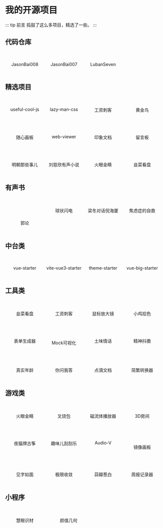 # 我的开源项目

::: tip 前言
捣鼓了这么多项目，精选了一些。
:::

## 代码仓库

<div class="row" style="justify-content: flex-start">
  <a class="itemWrap" target="_blank" href="https://github.com/JasonBai008">
    <img :src="$withBase('/projects/github.png')">
    <h4>JasonBai008</h4>
  </a>
  <a class="itemWrap" target="_blank" href="https://github.com/JasonBai007">
    <img :src="$withBase('/projects/github.png')">
    <h4>JasonBai007</h4>
  </a>
  <a class="itemWrap" target="_blank" href="https://gitee.com/lubanseven">
    <img :src="$withBase('/projects/gitee.png')">
    <h4>LubanSeven</h4>
  </a>  
</div>

## 精选项目

<div class="row">    
  <!-- <a class="itemWrap" target="_blank" href="https://jasonbai008.github.io/useful-cool-js/"> -->
  <a class="itemWrap" target="_blank" href="https://unpkg.com/useful-cool-js@latest/index.html">
    <img :src="$withBase('/projects/cool.png')">
    <h4>useful-cool-js</h4>
  </a>  
  <!-- <a class="itemWrap" target="_blank" href="https://jasonbai008.github.io/lazy-man-css/"> -->
  <a class="itemWrap" target="_blank" href="https://unpkg.com/lazy-man-css@latest/index.html">
    <img :src="$withBase('/projects/lazy.png')">
    <h4>lazy-man-css</h4>
  </a>  
  <!-- <a class="itemWrap" target="_blank" href="https://jasonbai008.github.io/salary"> -->
  <a class="itemWrap" target="_blank" href="https://bai-salary.netlify.app/">
    <img :src="$withBase('/projects/tools6.png')">
    <h4>工资刺客</h4>
  </a>  
  <!-- <a class="itemWrap" target="_blank" href="https://jasonbai008.github.io/ming/"> -->
  <a class="itemWrap" target="_blank" href="https://bai-birds.netlify.app/">
    <img :src="$withBase('/projects/bird.png')">
    <h4>黄金鸟</h4>
  </a>  
</div>

<div class="row">
  <!-- <a class="itemWrap" target="_blank" href="https://jasonbai008.github.io/drawer/"> -->
  <a class="itemWrap" target="_blank" href="https://bai-drawer.netlify.app/">
    <img :src="$withBase('/projects/tools15.png')">
    <h4>随心画板</h4>
  </a> 
  <!-- <a class="itemWrap" target="_blank" href="https://jasonbai008.github.io/vue-preview"> -->
  <a class="itemWrap" target="_blank" href="https://bai-preview.netlify.app/">
    <img :src="$withBase('/projects/preview.png')">
    <h4>web-viewer</h4>
  </a>  
  <!-- <a class="itemWrap" target="_blank" href="https://jasonbai008.github.io/mark-me"> -->
  <a class="itemWrap" target="_blank" href="https://bai-mark.netlify.app/">
    <img :src="$withBase('/projects/tools13.png')">
    <h4>印象文档</h4>
  </a>
  <a class="itemWrap" target="_blank" href="https://bai-message.netlify.app/">
    <img :src="$withBase('/projects/latest4.png')">
    <h4>留言板</h4>
  </a>      
</div>

<div class="row"> 
  <!-- <a class="itemWrap" target="_blank" href="https://jasonbai008.github.io/ming/"> -->
  <a class="itemWrap" target="_blank" href="https://bai-ming.netlify.app/">
    <img :src="$withBase('/projects/book6.png')">
    <h4>明朝那些事儿</h4>
  </a>
  <a class="itemWrap" target="_blank" href="https://bai-book.netlify.app/">
    <img :src="$withBase('/projects/book1.png')">
    <h4>刘慈欣有声小说</h4>
  </a>
  <!-- <a class="itemWrap" target="_blank" href="https://jasonbai008.github.io/eyesight"> -->
  <a class="itemWrap" target="_blank" href="https://bai-eyesight.netlify.app/">
    <img :src="$withBase('/projects/game1.png')">
    <h4>火眼金睛</h4>
  </a>  
  <!-- <a class="itemWrap" target="_blank" href="https://jasonbai008.github.io/chives"> -->
  <a class="itemWrap" target="_blank" href="https://bai-chives.netlify.app/">
    <img :src="$withBase('/projects/tools5.png')">
    <h4>韭菜看盘</h4>
  </a>  
</div>

## 有声书

<div class="row">
  <a class="itemWrap" target="_blank" href="https://jasonbai008.github.io/guolun/">
    <img :src="$withBase('/projects/guolun.png')" style="width: auto;height: 40px;">
    <h4>郭论</h4>
  </a>
  <a class="itemWrap" target="_blank" href="https://jasonbai008.github.io/lightning/">
    <img :src="$withBase('/projects/book5.png')">
    <h4>球状闪电</h4>
  </a>
  <a class="itemWrap" target="_blank" href="https://nihaixia.netlify.app/">
    <img :src="$withBase('/projects/latest1.png')">
    <h4>梁冬对话倪海厦</h4>
  </a>
  <a class="itemWrap" target="_blank" href="https://bai-selfhelp.netlify.app/">
    <img :src="$withBase('/projects/book2.png')">
    <h4>焦虑症的自救</h4>
  </a>         
</div>

## 中台类

<div class="row">
  <a class="itemWrap" target="_blank" href="https://bai-vue-starter.netlify.app/">
    <img :src="$withBase('/projects/template1.png')">
    <h4>vue-starter</h4>
  </a>
  <a class="itemWrap" target="_blank" href="https://vite-vue3-starter.netlify.app/">
    <img :src="$withBase('/projects/template2.png')">
    <h4>vite-vue3-starter</h4>
  </a>
  <a class="itemWrap" target="_blank" href="https://jasonbai007.github.io/theme-starter/">
    <img :src="$withBase('/projects/template3.png')">
    <h4>theme-starter</h4>
  </a>
  <a class="itemWrap" target="_blank" href="https://gitee.com/lubanseven/vue-big-starter">
    <img :src="$withBase('/projects/template4.png')">
    <h4>vue-big-starter</h4>
  </a>
</div>

## 工具类

<div class="row">  
  <!-- <a class="itemWrap" target="_blank" href="https://jasonbai008.github.io/chives"> -->
  <a class="itemWrap" target="_blank" href="https://bai-chives.netlify.app/">
    <img :src="$withBase('/projects/tools5.png')">
    <h4>韭菜看盘</h4>
  </a>
  <!-- <a class="itemWrap" target="_blank" href="https://jasonbai008.github.io/salary"> -->
  <a class="itemWrap" target="_blank" href="https://bai-salary.netlify.app/">
    <img :src="$withBase('/projects/tools6.png')">
    <h4>工资刺客</h4>
  </a>
  <a class="itemWrap" target="_blank" href="https://jasonbai008.github.io/microscope">
    <img :src="$withBase('/projects/tools4.png')">
    <h4>鼠标放大镜</h4>
  </a>
  <a class="itemWrap" target="_blank" href="https://jasonbai008.github.io/eye-dropper">
    <img :src="$withBase('/projects/tools16.png')">
    <h4>小鸡拾色</h4>
  </a>
</div>

<div class="row"> 
  <a class="itemWrap" target="_blank" href="https://jasonbai007.github.io/lego">
    <img :src="$withBase('/projects/tools9.png')">
    <h4>表单生成器</h4>
  </a>
  <a class="itemWrap" target="_blank" href="https://jasonbai007.github.io/json-preview">
    <img :src="$withBase('/projects/tools10.png')" style="margin-top: 16px;">
    <h4>Mock可视化</h4>
  </a>  
  <a class="itemWrap" target="_blank" href="https://jasonbai008.github.io/sweet">
    <img :src="$withBase('/projects/tools7.png')">
    <h4>土味情话</h4>
  </a>
  <!-- <a class="itemWrap" target="_blank" href="https://jasonbai008.github.io/douyin"> -->
  <a class="itemWrap" target="_blank" href="https://bai-douyin.netlify.app/">
    <img :src="$withBase('/projects/tools8.png')">
    <h4>精神抖擞</h4>
  </a>
</div>

<div class="row" style="justify-content: flex-start">   
  <a class="itemWrap" target="_blank" href="https://jasonbai008.github.io/age/">
    <img :src="$withBase('/projects/tools12.png')">
    <h4>真实年龄</h4>
  </a>
  <a class="itemWrap" target="_blank" href="https://gitee.com/lubanseven/ai-pc">
    <img :src="$withBase('/projects/tools3.png')">
    <h4>你问我答</h4>
  </a>
  <a class="itemWrap" target="_blank" href="https://bai-doc.netlify.app/">
    <img :src="$withBase('/projects/book3.png')">
    <h4>点滴文档</h4>
  </a>
  <a class="itemWrap" target="_blank" href="https://jasonbai008.github.io/converter/">
    <img :src="$withBase('/projects/tools2.png')">
    <h4>简繁转换器</h4>
  </a>
</div>

## 游戏类

<div class="row">
  <!-- <a class="itemWrap" target="_blank" href="https://jasonbai008.github.io/eyesight"> -->
  <a class="itemWrap" target="_blank" href="https://bai-eyesight.netlify.app/">
    <img :src="$withBase('/projects/game1.png')">
    <h4>火眼金睛</h4>
  </a>
  <a class="itemWrap" target="_blank" href="https://jasonbai008.github.io/xball">
    <img :src="$withBase('/projects/game2.png')">
    <h4>叉烧包</h4>
  </a>
  <a class="itemWrap" target="_blank" href="https://gitee.com/lubanseven/fluid">
    <img :src="$withBase('/projects/game3.png')">
    <h4>磁流体播放器</h4>
  </a>
  <a class="itemWrap" target="_blank" href="https://gitee.com/lubanseven/room">
    <img :src="$withBase('/projects/game4.png')">
    <h4>3D房间</h4>
  </a>
</div>
<div class="row">
  <a class="itemWrap" target="_blank" href="https://jasonbai008.github.io/zither">
    <img :src="$withBase('/projects/game5.png')">
    <h4>夜猫牌古筝</h4>
  </a>
  <a class="itemWrap" target="_blank" href="https://gitee.com/lubanseven/lottery">
    <img :src="$withBase('/projects/game6.png')">
    <h4>趣味儿刮刮乐</h4>
  </a>
  <a class="itemWrap" target="_blank" href="https://jasonbai008.github.io/audio-v/">
    <img :src="$withBase('/projects/game13.png')">
    <h4>Audio-V</h4>
  </a> 
  <a class="itemWrap" target="_blank" href="https://jasonbai008.github.io/mirror">
    <img :src="$withBase('/projects/game8.png')" style="margin-top: 22px;">
    <h4>镜像画板</h4>
  </a>  
</div>
<div class="row">
  <a class="itemWrap jianzi" target="_blank" href="https://jasonbai008.github.io/writing/">
    <img :src="$withBase('/projects/game9.png')">
    <h4>见字如面</h4>
  </a>
  <a class="itemWrap" target="_blank" href="https://gitee.com/lubanseven/random/">
    <img :src="$withBase('/projects/game10.png')">
    <h4>极限收敛</h4>
  </a>
  <a class="itemWrap jianzi" target="_blank" href="https://gitee.com/lubanseven/suanban/">
    <img :src="$withBase('/projects/game11.png')">
    <h4>蒜瓣葱白</h4>
  </a>
  <a class="itemWrap" target="_blank" href="https://jasonbai007.github.io/vue-have-done/">
    <img :src="$withBase('/projects/game12.png')">
    <h4>周报记录器</h4>
  </a>
</div>

## 小程序

<div class="row mini" style="justify-content: flex-start">
  <a class="itemWrap" target="_blank">
    <img :src="$withBase('/tech/mp1.jpg')" style="width:125px">
    <h4>慧眼识材</h4>
  </a>  
  <a class="itemWrap" target="_blank">
    <img :src="$withBase('/tech/mp3.jpg')" style="width:125px">
    <h4>颜值几何</h4>
  </a>    
</div>

<style scoped>
.row {
  display: flex;
  justify-content: space-between;
  text-align: center;
  margin-top: 20px;
}

.itemWrap {
  text-decoration: none;
  width: 25%;
  opacity: 1;
  display: block;
}

.itemWrap:hover {
  cursor: pointer;
}

img {
  display: block;
  width:40px;
  margin: 10px auto;
}

.itemWrap h4 {
  font-weight: normal;
}

.mini .itemWrap { 
  margin-right: 15px;
}

@media screen and (max-width: 600px) {
  .itemWrap {
    width: 25%;
  }
  .itemWrap h4 {
    font-size: 12px;
  }    
}
</style>
